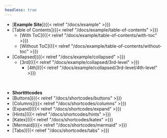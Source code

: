 ```yaml
---
headless: true
---
```


- [**Example Site**]({{< relref "/docs/example" >}})
- [Table of Contents]({{< relref "/docs/example/table-of-contents" >}})
  - [With ToC]({{< relref "/docs/example/table-of-contents/with-toc" >}})
  - [Without ToC]({{< relref "/docs/example/table-of-contents/without-toc" >}})
- [Collapsed]({{< relref "/docs/example/collapsed" >}})
  - [3rd]({{< relref "/docs/example/collapsed/3rd-level" >}})
    - [4th]({{< relref "/docs/example/collapsed/3rd-level/4th-level" >}})
<br />

- **Shorttttcodes**
- [Buttons]({{< relref "/docs/shortcodes/buttons" >}})
- [Columns]({{< relref "/docs/shortcodes/columns" >}})
- [Expand]({{< relref "/docs/shortcodes/expand" >}})
- [Hints]({{< relref "/docs/shortcodes/hints" >}})
- [Katex]({{< relref "/docs/shortcodes/katex" >}})
- [Mermaid]({{< relref "/docs/shortcodes/mermaid" >}})
- [Tabs]({{< relref "/docs/shortcodes/tabs" >}})
<br />

